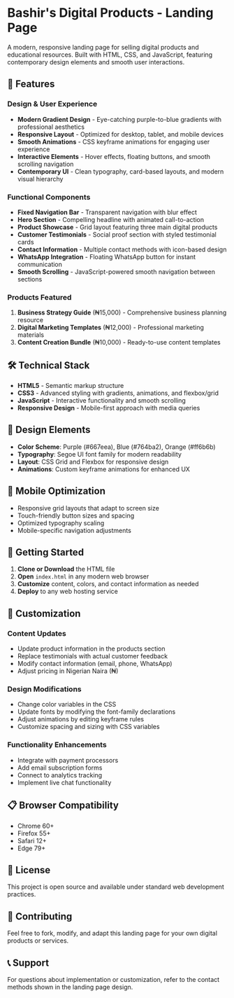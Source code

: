# Bashir's Digital Products - Landing Page

A modern, responsive landing page for selling digital products and educational resources. Built with HTML, CSS, and JavaScript, featuring contemporary design elements and smooth user interactions.

## 🌟 Features

### Design & User Experience
- **Modern Gradient Design** - Eye-catching purple-to-blue gradients with professional aesthetics
- **Responsive Layout** - Optimized for desktop, tablet, and mobile devices
- **Smooth Animations** - CSS keyframe animations for engaging user experience
- **Interactive Elements** - Hover effects, floating buttons, and smooth scrolling navigation
- **Contemporary UI** - Clean typography, card-based layouts, and modern visual hierarchy

### Functional Components
- **Fixed Navigation Bar** - Transparent navigation with blur effect
- **Hero Section** - Compelling headline with animated call-to-action
- **Product Showcase** - Grid layout featuring three main digital products
- **Customer Testimonials** - Social proof section with styled testimonial cards
- **Contact Information** - Multiple contact methods with icon-based design
- **WhatsApp Integration** - Floating WhatsApp button for instant communication
- **Smooth Scrolling** - JavaScript-powered smooth navigation between sections

### Products Featured
1. **Business Strategy Guide** (₦15,000) - Comprehensive business planning resource
2. **Digital Marketing Templates** (₦12,000) - Professional marketing materials
3. **Content Creation Bundle** (₦10,000) - Ready-to-use content templates

## 🛠 Technical Stack

- **HTML5** - Semantic markup structure
- **CSS3** - Advanced styling with gradients, animations, and flexbox/grid
- **JavaScript** - Interactive functionality and smooth scrolling
- **Responsive Design** - Mobile-first approach with media queries

## 🎨 Design Elements

- **Color Scheme**: Purple (#667eea), Blue (#764ba2), Orange (#ff6b6b)
- **Typography**: Segoe UI font family for modern readability
- **Layout**: CSS Grid and Flexbox for responsive design
- **Animations**: Custom keyframe animations for enhanced UX

## 📱 Mobile Optimization

- Responsive grid layouts that adapt to screen size
- Touch-friendly button sizes and spacing
- Optimized typography scaling
- Mobile-specific navigation adjustments

## 🚀 Getting Started

1. **Clone or Download** the HTML file
2. **Open** `index.html` in any modern web browser
3. **Customize** content, colors, and contact information as needed
4. **Deploy** to any web hosting service

## 🔧 Customization

### Content Updates
- Update product information in the products section
- Replace testimonials with actual customer feedback
- Modify contact information (email, phone, WhatsApp)
- Adjust pricing in Nigerian Naira (₦)

### Design Modifications
- Change color variables in the CSS
- Update fonts by modifying the font-family declarations
- Adjust animations by editing keyframe rules
- Customize spacing and sizing with CSS variables

### Functionality Enhancements
- Integrate with payment processors
- Add email subscription forms
- Connect to analytics tracking
- Implement live chat functionality

## 📋 Browser Compatibility

- Chrome 60+
- Firefox 55+
- Safari 12+
- Edge 79+

## 📄 License

This project is open source and available under standard web development practices.

## 🤝 Contributing

Feel free to fork, modify, and adapt this landing page for your own digital products or services.

## 📞 Support

For questions about implementation or customization, refer to the contact methods shown in the landing page design.

